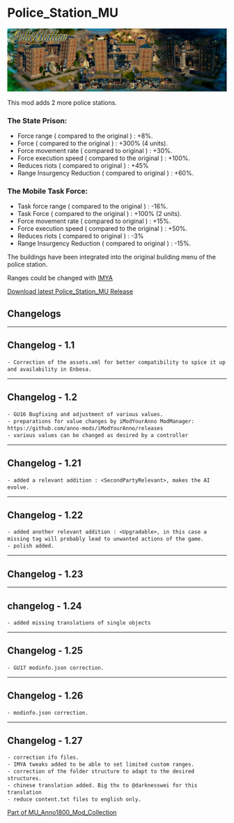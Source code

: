 # Police_Station_MU

![](../doc/policestation_banner.jpg)

This mod adds 2 more police stations.

### The State Prison:

- Force range ( compared to the original ) : +8%.
- Force ( compared to the original ) : +300% (4 units).
- Force movement rate ( compared to original ) : +30%.
- Force execution speed ( compared to the original ) : +100%.
- Reduces riots ( compared to original ) : +45%
- Range Insurgency Reduction ( compared to original ) : +60%.


### The Mobile Task Force:

- Task force range ( compared to the original ) : -16%.
- Task Force ( compared to the original ) : +100% (2 units).
- Force movement rate ( compared to original ) : +15%.
- Force execution speed ( compared to the original ) : +50%.
- Reduces riots ( compared to original ) : -3%
- Range Insurgency Reduction ( compared to original ) : -15%.



The buildings have been integrated into the original building menu of the police station.

Ranges could be changed with [IMYA](https://github.com/anno-mods/iModYourAnno)

[Download latest Police_Station_MU Release](https://github.com/muggenstuermer/MU_Anno1800_Mod_Collection/releases/latest)


## Changelogs

---------------------------
Changelog - 1.1
---------------------------
	- Correction of the assets.xml for better compatibility to spice it up and availability in Enbesa.

---------------------------
Changelog - 1.2
---------------------------
	- GU16 Bugfixing and adjustment of various values.
	- preparations for value changes by iModYourAnno ModManager: https://github.com/anno-mods/iModYourAnno/releases
	- various values can be changed as desired by a controller
	
---------------------------
Changelog - 1.21
---------------------------
	- added a relevant addition : <SecondPartyRelevant>, makes the AI evolve.
	
---------------------------
Changelog - 1.22
---------------------------
	- added another relevant addition : <Upgradable>, in this case a missing tag will probably lead to unwanted actions of the game.
	- polish added.

---------------------------
Changelog - 1.23
---------------------------
	
---------------------------
changelog - 1.24
---------------------------
	- added missing translations of single objects
	
---------------------------
Changelog - 1.25
---------------------------
	- GU17 modinfo.json correction.
	
---------------------------
Changelog - 1.26
---------------------------
	- modinfo.json correction.
	
---------------------------
Changelog - 1.27
---------------------------

	- correction ifo files.
	- IMYA tweaks added to be able to set limited custom ranges.
	- correction of the folder structure to adapt to the desired structures.
	- chinese translation added. Big thx to @darknesswei for this translation
	- reduce content.txt files to english only.
	
	
	
[Part of MU_Anno1800_Mod_Collection](https://github.com/muggenstuermer/MU_Anno1800_Mod_Collection)
